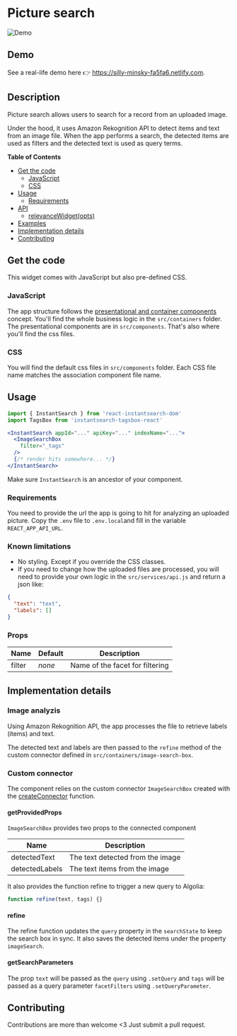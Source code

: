 # Picture search

![Demo](https://cl.ly/a3184cfe589c/Screen%20Recording%202018-12-19%20at%2003.32%20PM.gif)

## Demo

See a real-life demo here 👉 https://silly-minsky-fa5fa6.netlify.com.

## Description

Picture search allows users to search for a record from an uploaded image.

Under the hood, it uses Amazon Rekognition API to detect items and text from an image file. When the app performs a search, the detected items are used as filters and the detected text is used as query terms.

**Table of Contents**

- [Get the code](#get-the-code)
  - [JavaScript](#javascript)
  - [CSS](#css)
- [Usage](#usage)
  - [Requirements](#requirements)
- [API](#api)
  - [relevanceWidget(opts)](#relevancewidgetopts)
- [Examples](#examples)
- [Implementation details](#implementation-details)
- [Contributing](#contributing)

## Get the code

This widget comes with JavaScript but also pre-defined CSS.

### JavaScript

The app structure follows the [presentational and container components](https://medium.com/@dan_abramov/smart-and-dumb-components-7ca2f9a7c7d0) concept. You'll find the whole business logic in the `src/containers` folder. The presentational components are in `src/components`. That's also where you'll find the css files.

### CSS

You will find the default css files in `src/components` folder. Each CSS file name matches the association component file name.

## Usage

```jsx
import { InstantSearch } from 'react-instantsearch-dom'
import TagsBox from 'instantsearch-tagsbox-react'

<InstantSearch appId="..." apiKey="..." indexName="...">
  <ImageSearchBox
    filter="_tags"
  />
  {/* render hits somewhere... */}
</InstantSearch>
```

Make sure `InstantSearch` is an ancestor of your component.

### Requirements

You need to provide the url the app is going to hit for analyzing an uploaded picture. Copy the `.env` file to `.env.local`and fill in the variable `REACT_APP_API_URL`.

### Known limitations

- No styling. Except if you override the CSS classes.
- If you need to change how the uploaded files are processed, you will need to provide your own logic in the `src/services/api.js` and return a json like:

```json
{
  "text": "text",
  "labels": []
}
```

### Props

| Name   | Default | Description                     |
| ------ | ------- | ------------------------------- |
| filter | _none_  | Name of the facet for filtering |

## Implementation details

### Image analyzis

Using Amazon Rekognition API, the app processes the file to retrieve labels (items) and text.

The detected text and labels are then passed to the `refine` method of the custom connector defined in `src/containers/image-search-box`.

### Custom connector

The component relies on the custom connector `ImageSearchBox` created with the [createConnector](<https://community.algolia.com/react-instantsearch/guide/Custom_connectors.html#const-connector-%3D-createconnector(implementation)>) function.

#### getProvidedProps

`ImageSearchBox` provides two props to the connected component

| Name           | Description                      |
| -------------- | -------------------------------- |
| detectedText   | The text detected from the image |
| detectedLabels | The text items from the image    |

It also provides the function refine to trigger a new query to Algolia:

```js
function refine(text, tags) {}
```

#### refine

The refine function updates the `query` property in the `searchState` to keep the search box in sync. It also saves the detected items under the property `imageSearch`.

#### getSearchParameters

The prop `text` will be passed as the `query` using `.setQuery` and `tags` will be passed as a query parameter `facetFilters` using `.setQueryParameter`.

## Contributing

Contributions are more than welcome <3 Just submit a pull request.
